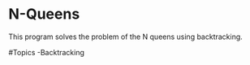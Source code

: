 # N-Queens
This program solves the problem of the N queens using backtracking.

#Topics
-Backtracking
